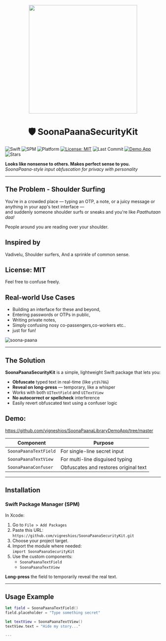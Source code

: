 <p align="center">
  <img src="https://github.com/user-attachments/assets/05128604-ff10-45c1-9495-33a96861f631" width="350" />
</p>

<h1 align="center">🛡️ SoonaPaanaSecurityKit</h1>

<p align="center">

![Swift](https://img.shields.io/badge/Swift-5.0-orange?logo=swift)
![SPM](https://img.shields.io/badge/SPM-compatible-green.svg?logo=swift)
![Platform](https://img.shields.io/badge/Platform-iOS%20UIKit-blue?logo=apple)
[![License: MIT](https://img.shields.io/badge/License-MIT-blue.svg)](https://opensource.org/licenses/MIT)
![Last Commit](https://img.shields.io/github/last-commit/vigneshios/SoonaPaanaSecurityKit)
[![Demo App](https://img.shields.io/badge/Demo-App-lightgrey)](https://github.com/vigneshios/SoonaPaanaLibraryDemoApp)
![Stars](https://img.shields.io/github/stars/vigneshios/SoonaPaanaSecurityKit?style=social)

  
  <strong>Looks like nonsense to others. Makes perfect sense to you.</strong><br/>
<em>SoonaPaana-style input obfuscation for privacy with personality</em>
</p>

---

##  The Problem - Shoulder Surfing

You're in a crowded place — typing an OTP, a note, or a juicy message or anything in your app's text interface  —  
and suddenly someone shoulder surfs or sneaks and you're like *Paathutaan daa!*  

People around you are reading over your shoulder.

## Inspired by
Vadivelu, Shoulder surfers, And a sprinkle of common sense.

## License: MIT 
Feel free to confuse freely.

## Real-world Use Cases
-  Building an interface for these and beyond,
-  Entering passwords or OTPs in public,
-  Writing private notes,
-  Simply confusing nosy co-passengers,co-workers etc..
-  just for fun!


  ![soona-paana](https://github.com/user-attachments/assets/036cebf5-ea0f-409d-9b90-20a2516fbcd9)

---

##  The Solution

**SoonaPaanaSecurityKit** is a simple, lightweight Swift package that lets you:

-  **Obfuscate** typed text in real-time (like `yt$%78&`)
-  **Reveal on long-press** — temporary, like a whisper
-  Works with both `UITextField` and `UITextView`
-  **No autocorrect or spellcheck** interference
-  Easily revert obfuscated text using a confuser logic
## Demo: 
https://github.com/vigneshios/SoonaPaanaLibraryDemoApp/tree/master

| Component             | Purpose                               |
| --------------------- | ------------------------------------- |
| `SoonaPaanaTextField` | For single-line secret input          |
| `SoonaPaanaTextView`  | For multi-line disguised typing       |
| `SoonaPaanaConfuser`  | Obfuscates and restores original text |

---
##  Installation

###  Swift Package Manager (SPM)

In Xcode:

1. Go to `File > Add Packages`
2. Paste this URL:  
   `https://github.com/vigneshios/SoonaPaanaSecurityKit.git`
3. Choose your project target.
4. Import the module where needed:  
   `import SoonaPaanaSecurityKit`
5. Use the custom components:  
   - `SoonaPaanaTextField`  
   - `SoonaPaanaTextView`

 **Long-press** the field to temporarily reveal the real text.

---

## Usage Example

```swift
let field = SoonaPaanaTextField()
field.placeholder = "Type something secret"

let textView = SoonaPaanaTextView()
textView.text = "Hide my story..."

---









